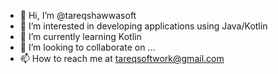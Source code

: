 - 👋 Hi, I’m @tareqshawwasoft
- 👀 I’m interested in developing applications using Java/Kotlin
- 🌱 I’m currently learning Kotlin
- 💞️ I’m looking to collaborate on ...
- 📫 How to reach me at tareqsoftwork@gmail.com

<!---
tareqshawwasoft/tareqshawwasoft is a ✨ special ✨ repository because its `README.md` (this file) appears on your GitHub profile.
You can click the Preview link to take a look at your changes.
--->
